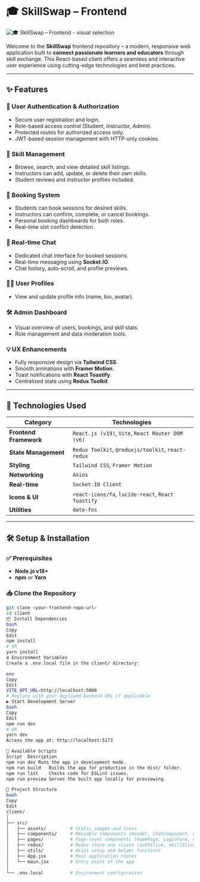 # 🎓 SkillSwap – Frontend

![🎓 SkillSwap – Frontend - visual selection](https://github.com/user-attachments/assets/51599a83-31d6-4b5d-8ca7-afedde6237c2)



Welcome to the **SkillSwap** frontend repository – a modern, responsive web application built to **connect passionate learners and educators** through skill exchange. This React-based client offers a seamless and interactive user experience using cutting-edge technologies and best practices.

---

## ✨ Features

### 🔐 User Authentication & Authorization
- Secure user registration and login.
- Role-based access control (Student, Instructor, Admin).
- Protected routes for authorized access only.
- JWT-based session management with HTTP-only cookies.

### 🎯 Skill Management
- Browse, search, and view detailed skill listings.
- Instructors can add, update, or delete their own skills.
- Student reviews and instructor profiles included.

### 📅 Booking System
- Students can book sessions for desired skills.
- Instructors can confirm, complete, or cancel bookings.
- Personal booking dashboards for both roles.
- Real-time slot conflict detection.

### 💬 Real-time Chat
- Dedicated chat interface for booked sessions.
- Real-time messaging using **Socket.IO**.
- Chat history, auto-scroll, and profile previews.

### 🙍‍♂️ User Profiles
- View and update profile info (name, bio, avatar).

### 🛠️ Admin Dashboard
- Visual overview of users, bookings, and skill stats.
- Role management and data moderation tools.

### 💡 UX Enhancements
- Fully responsive design via **Tailwind CSS**.
- Smooth animations with **Framer Motion**.
- Toast notifications with **React Toastify**.
- Centralized state using **Redux Toolkit**.

---

## 🚀 Technologies Used

| Category              | Technologies                                                                 |
|-----------------------|------------------------------------------------------------------------------|
| **Frontend Framework**| `React.js (v19)`, `Vite`, `React Router DOM (v6)`                            |
| **State Management**  | `Redux Toolkit`, `@reduxjs/toolkit`, `react-redux`                          |
| **Styling**           | `Tailwind CSS`, `Framer Motion`                                              |
| **Networking**        | `Axios`                                                                      |
| **Real-time**         | `Socket.IO Client`                                                           |
| **Icons & UI**        | `react-icons/fa`, `lucide-react`, `React Toastify`                          |
| **Utilities**         | `date-fns`                                                                   |

---

## 🛠️ Setup & Installation

### ✅ Prerequisites
- **Node.js v18+**
- **npm** or **Yarn**

### 📥 Clone the Repository
```bash
git clone <your-frontend-repo-url>
cd client
📦 Install Dependencies
bash
Copy
Edit
npm install
# OR
yarn install
⚙️ Environment Variables
Create a .env.local file in the client/ directory:

env
Copy
Edit
VITE_API_URL=http://localhost:5000
# Replace with your deployed backend URL if applicable
▶️ Start Development Server
bash
Copy
Edit
npm run dev
# OR
yarn dev
Access the app at: http://localhost:5173

📜 Available Scripts
Script	Description
npm run dev	Runs the app in development mode.
npm run build	Builds the app for production in the dist/ folder.
npm run lint	Checks code for ESLint issues.
npm run preview	Serves the built app locally for previewing.

📁 Project Structure
bash
Copy
Edit
client/
│
├── src/
│   ├── assets/         # Static images and icons
│   ├── components/     # Reusable components (Header, ChatComponent, etc.)
│   ├── pages/          # Page-level components (HomePage, LoginForm, etc.)
│   ├── redux/          # Redux store and slices (authSlice, skillSlice, etc.)
│   ├── utils/          # Axios setup and helper functions
│   ├── App.jsx         # Main application routes
│   └── main.jsx        # Entry point of the app
│
└── .env.local          # Environment configuration
